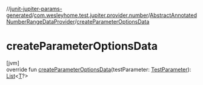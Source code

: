 //[junit-jupiter-params-generated](../../../index.md)/[com.wesleyhome.test.jupiter.provider.number](../index.md)/[AbstractAnnotatedNumberRangeDataProvider](index.md)/[createParameterOptionsData](create-parameter-options-data.md)

# createParameterOptionsData

[jvm]\
override fun [createParameterOptionsData](create-parameter-options-data.md)(testParameter: [TestParameter](../../com.wesleyhome.test.jupiter.provider/-test-parameter/index.md)): [List](https://kotlinlang.org/api/latest/jvm/stdlib/kotlin.collections/-list/index.html)&lt;[T](index.md)?&gt;
